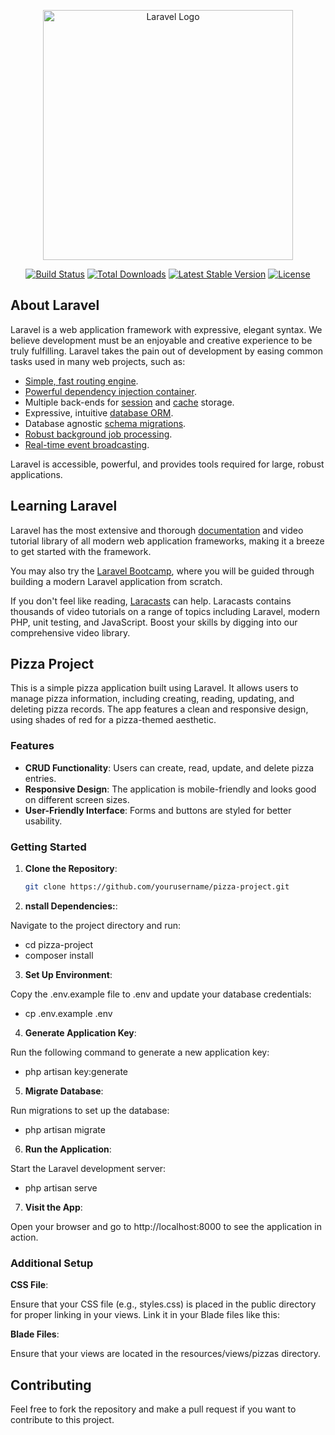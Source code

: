 <p align="center"><a href="https://laravel.com" target="_blank"><img src="https://raw.githubusercontent.com/laravel/art/master/logo-lockup/5%20SVG/2%20CMYK/1%20Full%20Color/laravel-logolockup-cmyk-red.svg" width="400" alt="Laravel Logo"></a></p>

<p align="center">
<a href="https://github.com/laravel/framework/actions"><img src="https://github.com/laravel/framework/workflows/tests/badge.svg" alt="Build Status"></a>
<a href="https://packagist.org/packages/laravel/framework"><img src="https://img.shields.io/packagist/dt/laravel/framework" alt="Total Downloads"></a>
<a href="https://packagist.org/packages/laravel/framework"><img src="https://img.shields.io/packagist/v/laravel/framework" alt="Latest Stable Version"></a>
<a href="https://packagist.org/packages/laravel/framework"><img src="https://img.shields.io/packagist/l/laravel/framework" alt="License"></a>
</p>

## About Laravel

Laravel is a web application framework with expressive, elegant syntax. We believe development must be an enjoyable and creative experience to be truly fulfilling. Laravel takes the pain out of development by easing common tasks used in many web projects, such as:

- [Simple, fast routing engine](https://laravel.com/docs/routing).
- [Powerful dependency injection container](https://laravel.com/docs/container).
- Multiple back-ends for [session](https://laravel.com/docs/session) and [cache](https://laravel.com/docs/cache) storage.
- Expressive, intuitive [database ORM](https://laravel.com/docs/eloquent).
- Database agnostic [schema migrations](https://laravel.com/docs/migrations).
- [Robust background job processing](https://laravel.com/docs/queues).
- [Real-time event broadcasting](https://laravel.com/docs/broadcasting).

Laravel is accessible, powerful, and provides tools required for large, robust applications.

## Learning Laravel

Laravel has the most extensive and thorough [documentation](https://laravel.com/docs) and video tutorial library of all modern web application frameworks, making it a breeze to get started with the framework.

You may also try the [Laravel Bootcamp](https://bootcamp.laravel.com), where you will be guided through building a modern Laravel application from scratch.

If you don't feel like reading, [Laracasts](https://laracasts.com) can help. Laracasts contains thousands of video tutorials on a range of topics including Laravel, modern PHP, unit testing, and JavaScript. Boost your skills by digging into our comprehensive video library.

## Pizza Project

This is a simple pizza application built using Laravel. It allows users to manage pizza information, including creating, reading, updating, and deleting pizza records. The app features a clean and responsive design, using shades of red for a pizza-themed aesthetic.

### Features

- **CRUD Functionality**: Users can create, read, update, and delete pizza entries.
- **Responsive Design**: The application is mobile-friendly and looks good on different screen sizes.
- **User-Friendly Interface**: Forms and buttons are styled for better usability.

### Getting Started

1. **Clone the Repository**:
   ```bash
   git clone https://github.com/yourusername/pizza-project.git

2. **nstall Dependencies:**:

Navigate to the project directory and run:

   - cd pizza-project
   -  composer install

3. **Set Up Environment**:

Copy the .env.example file to .env and update your database credentials:

  - cp .env.example .env

4. **Generate Application Key**:

Run the following command to generate a new application key:

  - php artisan key:generate

5. **Migrate Database**:

Run migrations to set up the database:

  - php artisan migrate

6. **Run the Application**:

Start the Laravel development server:

  - php artisan serve

7. **Visit the App**:

Open your browser and go to http://localhost:8000 to see the application in action.

### Additional Setup

**CSS File**:

 Ensure that your CSS file (e.g., styles.css) is placed in the public directory for proper linking in your views. Link it in your Blade files like this:

   <!-- - <link rel="stylesheet" href="{{ asset('styles.css') }}"> -->

**Blade Files**:

Ensure that your views are located in the resources/views/pizzas directory.

## Contributing

Feel free to fork the repository and make a pull request if you want to contribute to this project.

